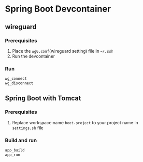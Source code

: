 # Spring Boot Devcontainer

## wireguard

### Prerequisites

1. Place the `wg0.conf`(wireguard setting) file in `~/.ssh` 
2. Run the devcontainer

### Run

```bash
wg_connect
wg_disconnect
```

## Spring Boot with Tomcat

### Prerequisites

1. Replace workspace name `boot-project` to your project name in `settings.sh` file

### Build and run

```bash
app_build
app_run
```
